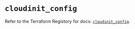 # `cloudinit_config`

Refer to the Terraform Registory for docs: [`cloudinit_config`](https://registry.terraform.io/providers/hashicorp/cloudinit/2.3.3/docs/resources/config).
